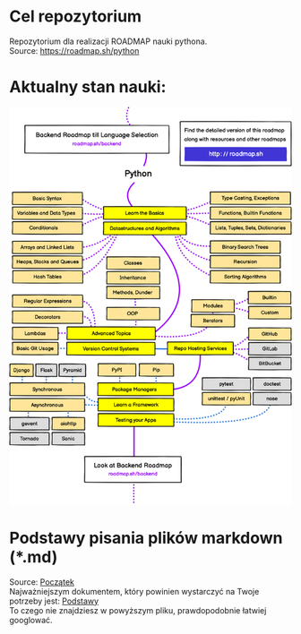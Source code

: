 # Cel repozytorium
Repozytorium dla realizacji ROADMAP nauki pythona.  
Source: https://roadmap.sh/python

# Aktualny stan nauki:
![](/python.png "Roadmap")

# Podstawy pisania plików markdown (\*.md)
Source: [Początek](https://docs.github.com/en/get-started/writing-on-github/getting-started-with-writing-and-formatting-on-github/about-writing-and-formatting-on-github)  
Najważniejszym dokumentem, który powinien wystarczyć na Twoje potrzeby jest: [Podstawy](https://docs.github.com/en/get-started/writing-on-github/getting-started-with-writing-and-formatting-on-github/basic-writing-and-formatting-syntax)  
To czego nie znajdziesz w powyższym pliku, prawdopodobnie łatwiej googlować.
